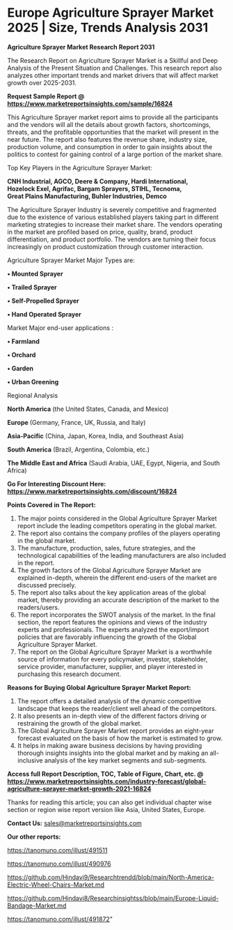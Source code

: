 # Europe Agriculture Sprayer Market 2025 | Size, Trends Analysis 2031

<strong>Agriculture Sprayer Market Research Report 2031</strong>

The Research Report on Agriculture Sprayer Market is a Skillful and Deep Analysis of the Present Situation and Challenges. This research report also analyzes other important trends and market drivers that will affect market growth over 2025-2031.

<strong>Request Sample Report @ <a href=https://www.marketreportsinsights.com/sample/16824>https://www.marketreportsinsights.com/sample/16824</a></strong>

This Agriculture Sprayer market report aims to provide all the participants and the vendors will all the details about growth factors, shortcomings, threats, and the profitable opportunities that the market will present in the near future. The report also features the revenue share, industry size, production volume, and consumption in order to gain insights about the politics to contest for gaining control of a large portion of the market share.

Top Key Players in the Agriculture Sprayer Market:

<strong>CNH Industrial, AGCO, Deere & Company, Hardi International, Hozelock Exel, Agrifac, Bargam Sprayers, STIHL, Tecnoma, Great Plains Manufacturing, Buhler Industries, Demco</strong>

The Agriculture Sprayer Industry is severely competitive and fragmented due to the existence of various established players taking part in different marketing strategies to increase their market share. The vendors operating in the market are profiled based on price, quality, brand, product differentiation, and product portfolio. The vendors are turning their focus increasingly on product customization through customer interaction.

Agriculture Sprayer Market Major Types are:

<strong>• Mounted Sprayer

• Trailed Sprayer

• Self-Propelled Sprayer

• Hand Operated Sprayer</strong>

Market Major end-user applications :

<strong>• Farmland

• Orchard

• Garden

• Urban Greening</strong>

Regional Analysis

</u><strong><b>North America</b></strong> (the United States, Canada, and Mexico)

<strong><b>Europe </b></strong>(Germany, France, UK, Russia, and Italy)

<strong><b>Asia-Pacific</b></strong> (China, Japan, Korea, India, and Southeast Asia)

<strong><b>South America</b></strong> (Brazil, Argentina, Colombia, etc.)

<strong><b>The Middle East and Africa</b></strong> (Saudi Arabia, UAE, Egypt, Nigeria, and South Africa)

<strong>Go For Interesting Discount Here: <a href=https://www.marketreportsinsights.com/discount/16824>https://www.marketreportsinsights.com/discount/16824</a></strong>

<strong>Points Covered in The Report:</strong>
<ol>
  <li>The major points considered in the Global Agriculture Sprayer Market report include the leading competitors operating in the global market.</li>
  <li>The report also contains the company profiles of the players operating in the global market.</li>
  <li>The manufacture, production, sales, future strategies, and the technological capabilities of the leading manufacturers are also included in the report.</li>
  <li>The growth factors of the Global Agriculture Sprayer Market are explained in-depth, wherein the different end-users of the market are discussed precisely.</li>
  <li>The report also talks about the key application areas of the global market, thereby providing an accurate description of the market to the readers/users.</li>
  <li>The report incorporates the SWOT analysis of the market. In the final section, the report features the opinions and views of the industry experts and professionals. The experts analyzed the export/import policies that are favorably influencing the growth of the Global Agriculture Sprayer Market.</li>
  <li>The report on the Global Agriculture Sprayer Market is a worthwhile source of information for every policymaker, investor, stakeholder, service provider, manufacturer, supplier, and player interested in purchasing this research document.</li>
</ol>
<strong>Reasons for Buying Global Agriculture Sprayer Market Report:</strong>

<ol>
  <li>The report offers a detailed analysis of the dynamic competitive landscape that keeps the reader/client well ahead of the competitors.</li>
  <li>It also presents an in-depth view of the different factors driving or restraining the growth of the global market.</li>
  <li>The Global Agriculture Sprayer Market report provides an eight-year forecast evaluated on the basis of how the market is estimated to grow.</li>
  <li>It helps in making aware business decisions by having providing thorough insights insights into the global market and by making an all-inclusive analysis of the key market segments and sub-segments.</li>
</ol>
<strong>Access full Report Description, TOC, Table of Figure, Chart, etc. @ <a href=https://www.marketreportsinsights.com/industry-forecast/global-agriculture-sprayer-market-growth-2021-16824>https://www.marketreportsinsights.com/industry-forecast/global-agriculture-sprayer-market-growth-2021-16824</a></strong>


Thanks for reading this article; you can also get individual chapter wise section or region wise report version like Asia, United States, Europe.

<strong>Contact Us:</strong>
sales@marketreportsinsights.com

<strong>Our other reports:</strong>

<a href=https://tanomuno.com/illust/491511>https://tanomuno.com/illust/491511</a>

<a href=https://tanomuno.com/illust/490976>https://tanomuno.com/illust/490976</a>

<a href=https://github.com/Hindavi9/Researchtrendd/blob/main/North-America-Electric-Wheel-Chairs-Market.md>https://github.com/Hindavi9/Researchtrendd/blob/main/North-America-Electric-Wheel-Chairs-Market.md</a>

<a href=https://github.com/Hindavi8/Researchinsightss/blob/main/Europe-Liquid-Bandage-Market.md>https://github.com/Hindavi8/Researchinsightss/blob/main/Europe-Liquid-Bandage-Market.md</a>

<a href=https://tanomuno.com/illust/491872>https://tanomuno.com/illust/491872</a>"
